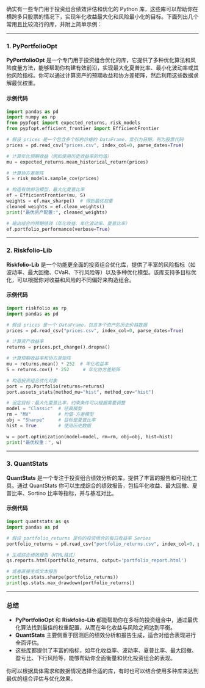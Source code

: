 确实有一些专门用于投资组合绩效评估和优化的 Python 库，这些库可以帮助你在横跨多只股票的情况下，实现年化收益最大化和风险最小化的目标。下面列出几个常用且比较流行的库，并附上简单示例：

------

### 1. PyPortfolioOpt

**PyPortfolioOpt** 是一个专门用于投资组合优化的库，它提供了多种优化算法和风险度量方法，能够帮助你构建有效前沿，实现最大化夏普比率、最小化波动率或其他风险指标。你可以通过计算资产的预期收益和协方差矩阵，然后利用这些数据求解最优权重。

#### 示例代码

```python
import pandas as pd
import numpy as np
from pypfopt import expected_returns, risk_models
from pypfopt.efficient_frontier import EfficientFrontier

# 假设 prices 是一个包含多个标的价格的 DataFrame，索引为日期，列为股票代码
prices = pd.read_csv("prices.csv", index_col=0, parse_dates=True)

# 计算年化预期收益（例如使用历史收益率的均值）
mu = expected_returns.mean_historical_return(prices)

# 计算协方差矩阵
S = risk_models.sample_cov(prices)

# 构造有效前沿模型，最大化夏普比率
ef = EfficientFrontier(mu, S)
weights = ef.max_sharpe()  # 得到最优权重
cleaned_weights = ef.clean_weights()
print("最优资产配置:", cleaned_weights)

# 输出组合的预期绩效（年化收益、年化波动率、夏普比率）
ef.portfolio_performance(verbose=True)
```

------

### 2. Riskfolio-Lib

**Riskfolio-Lib** 是一个功能更全面的投资组合优化库，提供了丰富的风险指标（如波动率、最大回撤、CVaR、下行风险等）以及多种优化模型。该库支持多目标优化，可以根据你对收益和风险的不同偏好来构造组合。

#### 示例代码

```python
import riskfolio as rp
import pandas as pd

# 假设 prices 是一个 DataFrame，包含多个资产的历史价格数据
prices = pd.read_csv("prices.csv", index_col=0, parse_dates=True)

# 计算资产收益率
returns = prices.pct_change().dropna()

# 计算预期收益率和协方差矩阵
mu = returns.mean() * 252  # 年化收益率
S = returns.cov() * 252     # 年化协方差矩阵

# 构造投资组合优化对象
port = rp.Portfolio(returns=returns)
port.assets_stats(method_mu="hist", method_cov="hist")

# 设定目标：最大化夏普比率，约束条件可以根据需要调整
model = "Classic"  # 经典模型
rm = "MV"          # 均值-方差模型
obj = "Sharpe"     # 目标是夏普比率
hist = True        # 使用历史数据

w = port.optimization(model=model, rm=rm, obj=obj, hist=hist)
print("最优权重：", w)
```

------

### 3. QuantStats

**QuantStats** 是一个专注于投资组合绩效分析的库，提供了丰富的报告和可视化工具。通过 QuantStats 你可以生成综合的绩效报告，包括年化收益、最大回撤、夏普比率、Sortino 比率等指标，并与基准对比。

#### 示例代码

```python
import quantstats as qs
import pandas as pd

# 假设 portfolio_returns 是你的投资组合的每日收益率 Series
portfolio_returns = pd.read_csv("portfolio_returns.csv", index_col=0, parse_dates=True)['returns']

# 生成综合绩效报告（HTML格式）
qs.reports.html(portfolio_returns, output='portfolio_report.html')

# 或者直接生成文本报告
print(qs.stats.sharpe(portfolio_returns))
print(qs.stats.max_drawdown(portfolio_returns))
```

------

### 总结

-   **PyPortfolioOpt** 和 **Riskfolio-Lib** 都能帮助你在多标的投资组合中，通过最优化算法找到最佳的权重配置，从而在年化收益与风险之间达到平衡。
-   **QuantStats** 主要侧重于回测后的绩效分析和报告生成，适合对组合表现进行全面评估。
-   这些库都提供了丰富的指标，如年化收益率、波动率、夏普比率、最大回撤、盈亏比、下行风险等，能够帮助你全面衡量和优化投资组合的表现。

你可以根据具体需求和数据情况选择合适的库，有时也可以结合使用多种库来达到最优的组合评估与优化效果。